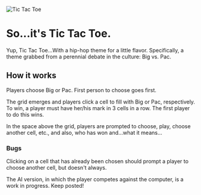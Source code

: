 ![Tic Tac Toe](/imgs/banner_noframe.png)

# So...it's Tic Tac Toe.

Yup, Tic Tac Toe...With a hip-hop theme for a little flavor. 
Specifically, a theme grabbed from a perennial debate in the culture: 
Big vs. Pac.

## How it works

Players choose Big or Pac. First person to choose goes first.

The grid emerges and players click a cell to fill with Big or Pac, respectively. To win, a player must have her/his mark in 3 cells in a row. The first player to do this wins.

In the space above the grid, players are prompted to choose, play, choose another cell, etc., and also, who has won and...what it means...

### Bugs

Clicking on a cell that has already been chosen should prompt a player to choose another cell, but doesn't always.

The AI version, in which the player competes against the computer, is a work in progress. Keep posted!